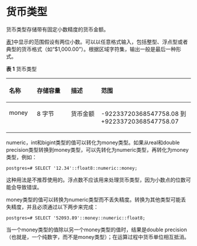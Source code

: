# 货币类型<a name="ZH-CN_TOPIC_0242370412"></a>

货币类型存储带有固定小数精度的货币金额。

[表1](#zh-cn_topic_0237121928_zh-cn_topic_0059778615_t7ceeb3b97d5d489a84770f824d7e017b)中显示的范围假设有两位小数。可以以任意格式输入，包括整型、浮点型或者典型的货币格式（如“$1,000.00”）。根据区域字符集，输出一般是最后一种形式。

**表 1**  货币类型

<a name="zh-cn_topic_0237121928_zh-cn_topic_0059778615_t7ceeb3b97d5d489a84770f824d7e017b"></a>
<table><thead align="left"><tr id="zh-cn_topic_0237121928_zh-cn_topic_0059778615_zh-cn_topic_0058965764_row1223216837"><th class="cellrowborder" valign="top" width="15.040000000000001%" id="mcps1.2.5.1.1"><p id="zh-cn_topic_0237121928_zh-cn_topic_0059778615_aaef24d8917954d51bac11faec487ca5d"><a name="zh-cn_topic_0237121928_zh-cn_topic_0059778615_aaef24d8917954d51bac11faec487ca5d"></a><a name="zh-cn_topic_0237121928_zh-cn_topic_0059778615_aaef24d8917954d51bac11faec487ca5d"></a>名称</p>
</th>
<th class="cellrowborder" valign="top" width="18.42%" id="mcps1.2.5.1.2"><p id="zh-cn_topic_0237121928_zh-cn_topic_0059778615_a8f237792e77a49e2a71a9649bbc3058b"><a name="zh-cn_topic_0237121928_zh-cn_topic_0059778615_a8f237792e77a49e2a71a9649bbc3058b"></a><a name="zh-cn_topic_0237121928_zh-cn_topic_0059778615_a8f237792e77a49e2a71a9649bbc3058b"></a>存储容量</p>
</th>
<th class="cellrowborder" valign="top" width="16.35%" id="mcps1.2.5.1.3"><p id="zh-cn_topic_0237121928_zh-cn_topic_0059778615_ac41c191caac54cf3a1eaa468c9c151f7"><a name="zh-cn_topic_0237121928_zh-cn_topic_0059778615_ac41c191caac54cf3a1eaa468c9c151f7"></a><a name="zh-cn_topic_0237121928_zh-cn_topic_0059778615_ac41c191caac54cf3a1eaa468c9c151f7"></a>描述</p>
</th>
<th class="cellrowborder" valign="top" width="50.19%" id="mcps1.2.5.1.4"><p id="zh-cn_topic_0237121928_zh-cn_topic_0059778615_a7a35010f77d14eb9a510d4e9774094ea"><a name="zh-cn_topic_0237121928_zh-cn_topic_0059778615_a7a35010f77d14eb9a510d4e9774094ea"></a><a name="zh-cn_topic_0237121928_zh-cn_topic_0059778615_a7a35010f77d14eb9a510d4e9774094ea"></a>范围</p>
</th>
</tr>
</thead>
<tbody><tr id="zh-cn_topic_0237121928_zh-cn_topic_0059778615_zh-cn_topic_0058965764_row82322837"><td class="cellrowborder" valign="top" width="15.040000000000001%" headers="mcps1.2.5.1.1 "><p id="zh-cn_topic_0237121928_zh-cn_topic_0059778615_zh-cn_topic_0058965764_p132327837"><a name="zh-cn_topic_0237121928_zh-cn_topic_0059778615_zh-cn_topic_0058965764_p132327837"></a><a name="zh-cn_topic_0237121928_zh-cn_topic_0059778615_zh-cn_topic_0058965764_p132327837"></a>money</p>
</td>
<td class="cellrowborder" valign="top" width="18.42%" headers="mcps1.2.5.1.2 "><p id="zh-cn_topic_0237121928_zh-cn_topic_0059778615_zh-cn_topic_0058965764_p1223213837"><a name="zh-cn_topic_0237121928_zh-cn_topic_0059778615_zh-cn_topic_0058965764_p1223213837"></a><a name="zh-cn_topic_0237121928_zh-cn_topic_0059778615_zh-cn_topic_0058965764_p1223213837"></a>8 字节</p>
</td>
<td class="cellrowborder" valign="top" width="16.35%" headers="mcps1.2.5.1.3 "><p id="zh-cn_topic_0237121928_zh-cn_topic_0059778615_zh-cn_topic_0058965764_p1623211837"><a name="zh-cn_topic_0237121928_zh-cn_topic_0059778615_zh-cn_topic_0058965764_p1623211837"></a><a name="zh-cn_topic_0237121928_zh-cn_topic_0059778615_zh-cn_topic_0058965764_p1623211837"></a>货币金额</p>
</td>
<td class="cellrowborder" valign="top" width="50.19%" headers="mcps1.2.5.1.4 "><p id="zh-cn_topic_0237121928_zh-cn_topic_0059778615_zh-cn_topic_0058965764_p62339837"><a name="zh-cn_topic_0237121928_zh-cn_topic_0059778615_zh-cn_topic_0058965764_p62339837"></a><a name="zh-cn_topic_0237121928_zh-cn_topic_0059778615_zh-cn_topic_0058965764_p62339837"></a>-92233720368547758.08 到 +92233720368547758.07</p>
</td>
</tr>
</tbody>
</table>

numeric，int和bigint类型的值可以转化为money类型。如果从real和double precision类型转换到money类型，可以先转化为numeric类型，再转化为money类型，例如：

```
postgres=# SELECT '12.34'::float8::numeric::money;
```

这种用法是不推荐使用的。浮点数不应该用来处理货币类型，因为小数点的位数可能会导致错误。

money类型的值可以转换为numeric类型而不丢失精度。转换为其他类型可能丢失精度，并且必须通过以下两步来完成：

```
postgres=# SELECT '52093.89'::money::numeric::float8;
```

当一个money类型的值除以另一个money类型的值时，结果是double precision（也就是，一个纯数字，而不是money类型）；在运算过程中货币单位相互抵消。

